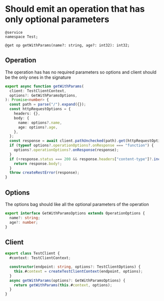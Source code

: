 # Should emit an operation that has only optional parameters

```tsp
@service
namespace Test;

@get op getWithParams(name?: string, age?: int32): int32;
```

## Operation

The operation has has no required parameters so options and client should be the only ones in the signature

```ts src/api/testClientOperations.ts function getWithParams
export async function getWithParams(
  client: TestClientContext,
  options?: GetWithParamsOptions,
): Promise<number> {
  const path = parse("/").expand({});
  const httpRequestOptions = {
    headers: {},
    body: {
      name: options?.name,
      age: options?.age,
    },
  };
  const response = await client.pathUnchecked(path).get(httpRequestOptions);
  if (typeof options?.operationOptions?.onResponse === "function") {
    options?.operationOptions?.onResponse(response);
  }
  if (+response.status === 200 && response.headers["content-type"]?.includes("application/json")) {
    return response.body!;
  }
  throw createRestError(response);
}
```

## Options

The options bag should like all the optional parameters of the operation

```ts src/api/testClientOperations.ts interface GetWithParamsOptions
export interface GetWithParamsOptions extends OperationOptions {
  name?: string;
  age?: number;
}
```

## Client

```ts src/testClient.ts class TestClient
export class TestClient {
  #context: TestClientContext;

  constructor(endpoint: string, options?: TestClientOptions) {
    this.#context = createTestClientContext(endpoint, options);
  }
  async getWithParams(options?: GetWithParamsOptions) {
    return getWithParams(this.#context, options);
  }
}
```
